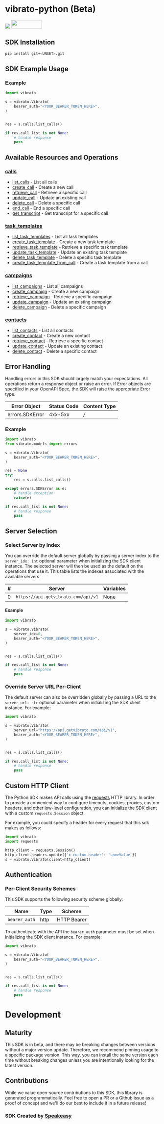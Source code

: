 # vibrato-python (Beta)

<div align="left">
    <a href="https://speakeasyapi.dev/"><img src="https://custom-icon-badges.demolab.com/badge/-Built%20By%20Speakeasy-212015?style=for-the-badge&logoColor=FBE331&logo=speakeasy&labelColor=545454" /></a>
    <a href="https://opensource.org/licenses/MIT">
        <img src="https://img.shields.io/badge/License-MIT-blue.svg" style="width: 100px; height: 28px;" />
    </a>
</div>

<!-- Start SDK Installation [installation] -->
## SDK Installation

```bash
pip install git+<UNSET>.git
```
<!-- End SDK Installation [installation] -->

<!-- Start SDK Example Usage [usage] -->
## SDK Example Usage

### Example

```python
import vibrato

s = vibrato.Vibrato(
    bearer_auth="<YOUR_BEARER_TOKEN_HERE>",
)


res = s.calls.list_calls()

if res.call_list is not None:
    # handle response
    pass

```
<!-- End SDK Example Usage [usage] -->

<!-- Start Available Resources and Operations [operations] -->
## Available Resources and Operations

### [calls](docs/sdks/calls/README.md)

* [list_calls](docs/sdks/calls/README.md#list_calls) - List all calls
* [create_call](docs/sdks/calls/README.md#create_call) - Create a new call
* [retrieve_call](docs/sdks/calls/README.md#retrieve_call) - Retrieve a specific call
* [update_call](docs/sdks/calls/README.md#update_call) - Update an existing call
* [delete_call](docs/sdks/calls/README.md#delete_call) - Delete a specific call
* [end_call](docs/sdks/calls/README.md#end_call) - End a specific call
* [get_transcript](docs/sdks/calls/README.md#get_transcript) - Get transcript for a specific call

### [task_templates](docs/sdks/tasktemplates/README.md)

* [list_task_templates](docs/sdks/tasktemplates/README.md#list_task_templates) - List all task templates
* [create_task_template](docs/sdks/tasktemplates/README.md#create_task_template) - Create a new task template
* [retrieve_task_template](docs/sdks/tasktemplates/README.md#retrieve_task_template) - Retrieve a specific task template
* [update_task_template](docs/sdks/tasktemplates/README.md#update_task_template) - Update an existing task template
* [delete_task_template](docs/sdks/tasktemplates/README.md#delete_task_template) - Delete a specific task template
* [create_task_template_from_call](docs/sdks/tasktemplates/README.md#create_task_template_from_call) - Create a task template from a call

### [campaigns](docs/sdks/campaigns/README.md)

* [list_campaigns](docs/sdks/campaigns/README.md#list_campaigns) - List all campaigns
* [create_campaign](docs/sdks/campaigns/README.md#create_campaign) - Create a new campaign
* [retrieve_campaign](docs/sdks/campaigns/README.md#retrieve_campaign) - Retrieve a specific campaign
* [update_campaign](docs/sdks/campaigns/README.md#update_campaign) - Update an existing campaign
* [delete_campaign](docs/sdks/campaigns/README.md#delete_campaign) - Delete a specific campaign

### [contacts](docs/sdks/contacts/README.md)

* [list_contacts](docs/sdks/contacts/README.md#list_contacts) - List all contacts
* [create_contact](docs/sdks/contacts/README.md#create_contact) - Create a new contact
* [retrieve_contact](docs/sdks/contacts/README.md#retrieve_contact) - Retrieve a specific contact
* [update_contact](docs/sdks/contacts/README.md#update_contact) - Update an existing contact
* [delete_contact](docs/sdks/contacts/README.md#delete_contact) - Delete a specific contact
<!-- End Available Resources and Operations [operations] -->

<!-- Start Error Handling [errors] -->
## Error Handling

Handling errors in this SDK should largely match your expectations.  All operations return a response object or raise an error.  If Error objects are specified in your OpenAPI Spec, the SDK will raise the appropriate Error type.

| Error Object    | Status Code     | Content Type    |
| --------------- | --------------- | --------------- |
| errors.SDKError | 4xx-5xx         | */*             |

### Example

```python
import vibrato
from vibrato.models import errors

s = vibrato.Vibrato(
    bearer_auth="<YOUR_BEARER_TOKEN_HERE>",
)

res = None
try:
    res = s.calls.list_calls()

except errors.SDKError as e:
    # handle exception
    raise(e)

if res.call_list is not None:
    # handle response
    pass

```
<!-- End Error Handling [errors] -->

<!-- Start Server Selection [server] -->
## Server Selection

### Select Server by Index

You can override the default server globally by passing a server index to the `server_idx: int` optional parameter when initializing the SDK client instance. The selected server will then be used as the default on the operations that use it. This table lists the indexes associated with the available servers:

| # | Server | Variables |
| - | ------ | --------- |
| 0 | `https://api.getvibrato.com/api/v1` | None |

#### Example

```python
import vibrato

s = vibrato.Vibrato(
    server_idx=0,
    bearer_auth="<YOUR_BEARER_TOKEN_HERE>",
)


res = s.calls.list_calls()

if res.call_list is not None:
    # handle response
    pass

```


### Override Server URL Per-Client

The default server can also be overridden globally by passing a URL to the `server_url: str` optional parameter when initializing the SDK client instance. For example:
```python
import vibrato

s = vibrato.Vibrato(
    server_url="https://api.getvibrato.com/api/v1",
    bearer_auth="<YOUR_BEARER_TOKEN_HERE>",
)


res = s.calls.list_calls()

if res.call_list is not None:
    # handle response
    pass

```
<!-- End Server Selection [server] -->

<!-- Start Custom HTTP Client [http-client] -->
## Custom HTTP Client

The Python SDK makes API calls using the [requests](https://pypi.org/project/requests/) HTTP library.  In order to provide a convenient way to configure timeouts, cookies, proxies, custom headers, and other low-level configuration, you can initialize the SDK client with a custom `requests.Session` object.

For example, you could specify a header for every request that this sdk makes as follows:
```python
import vibrato
import requests

http_client = requests.Session()
http_client.headers.update({'x-custom-header': 'someValue'})
s = vibrato.Vibrato(client=http_client)
```
<!-- End Custom HTTP Client [http-client] -->

<!-- Start Authentication [security] -->
## Authentication

### Per-Client Security Schemes

This SDK supports the following security scheme globally:

| Name          | Type          | Scheme        |
| ------------- | ------------- | ------------- |
| `bearer_auth` | http          | HTTP Bearer   |

To authenticate with the API the `bearer_auth` parameter must be set when initializing the SDK client instance. For example:
```python
import vibrato

s = vibrato.Vibrato(
    bearer_auth="<YOUR_BEARER_TOKEN_HERE>",
)


res = s.calls.list_calls()

if res.call_list is not None:
    # handle response
    pass

```
<!-- End Authentication [security] -->

<!-- Placeholder for Future Speakeasy SDK Sections -->

# Development

## Maturity

This SDK is in beta, and there may be breaking changes between versions without a major version update. Therefore, we recommend pinning usage
to a specific package version. This way, you can install the same version each time without breaking changes unless you are intentionally
looking for the latest version.

## Contributions

While we value open-source contributions to this SDK, this library is generated programmatically.
Feel free to open a PR or a Github issue as a proof of concept and we'll do our best to include it in a future release!

### SDK Created by [Speakeasy](https://docs.speakeasyapi.dev/docs/using-speakeasy/client-sdks)
